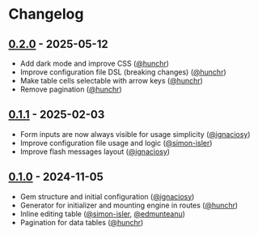 # Changelog

<!-- ## [Unreleased](https://github.com/renuo/hotsheet/compare/v0.1.0..HEAD) -->

## [0.2.0](https://github.com/renuo/hotsheet/releases/tag/v0.2.0) - 2025-05-12

- Add dark mode and improve CSS ([@hunchr])
- Improve configuration file DSL (breaking changes) ([@hunchr])
- Make table cells selectable with arrow keys ([@hunchr])
- Remove pagination ([@hunchr])

## [0.1.1](https://github.com/renuo/hotsheet/releases/tag/v0.1.1) - 2025-02-03

- Form inputs are now always visible for usage simplicity ([@ignaciosy])
- Improve configuration file usage and logic ([@simon-isler])
- Improve flash messages layout ([@ignaciosy])

## [0.1.0](https://github.com/renuo/hotsheet/releases/tag/v0.1.0) - 2024-11-05

- Gem structure and initial configuration ([@ignaciosy])
- Generator for initializer and mounting engine in routes ([@hunchr])
- Inline editing table ([@simon-isler], [@edmunteanu])
- Pagination for data tables ([@hunchr])

[@edmunteanu]: https://github.com/edmunteanu
[@hunchr]: https://github.com/hunchr
[@ignaciosy]: https://github.com/ignaciosy
[@simon-isler]: https://github.com/simon-isler

